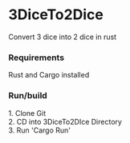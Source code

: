 # 3DiceTo2Dice
Convert 3 dice into 2 dice in rust 
<h3>Requirements</h3>
Rust and Cargo installed
<h3>Run/build</h3>
1. Clone Git
<br>2. CD into 3DiceTo2DIce Directory
<br>3. Run 'Cargo Run'
